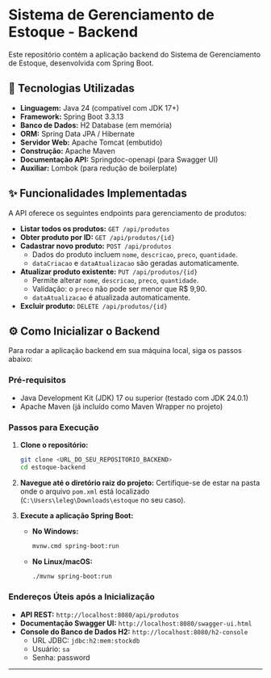 # Sistema de Gerenciamento de Estoque - Backend

Este repositório contém a aplicação backend do Sistema de Gerenciamento de Estoque, desenvolvida com Spring Boot.

## 🚀 Tecnologias Utilizadas

* **Linguagem:** Java 24 (compatível com JDK 17+)
* **Framework:** Spring Boot 3.3.13
* **Banco de Dados:** H2 Database (em memória)
* **ORM:** Spring Data JPA / Hibernate
* **Servidor Web:** Apache Tomcat (embutido)
* **Construção:** Apache Maven
* **Documentação API:** Springdoc-openapi (para Swagger UI)
* **Auxiliar:** Lombok (para redução de boilerplate)

## ✨ Funcionalidades Implementadas

A API oferece os seguintes endpoints para gerenciamento de produtos:

* **Listar todos os produtos:** `GET /api/produtos`
* **Obter produto por ID:** `GET /api/produtos/{id}`
* **Cadastrar novo produto:** `POST /api/produtos`
    * Dados do produto incluem `nome`, `descricao`, `preco`, `quantidade`.
    * `dataCriacao` e `dataAtualizacao` são geradas automaticamente.
* **Atualizar produto existente:** `PUT /api/produtos/{id}`
    * Permite alterar `nome`, `descricao`, `preco`, `quantidade`.
    * Validação: o `preco` não pode ser menor que R$ 9,90.
    * `dataAtualizacao` é atualizada automaticamente.
* **Excluir produto:** `DELETE /api/produtos/{id}`

## ⚙️ Como Inicializar o Backend

Para rodar a aplicação backend em sua máquina local, siga os passos abaixo:

### Pré-requisitos

* Java Development Kit (JDK) 17 ou superior (testado com JDK 24.0.1)
* Apache Maven (já incluído como Maven Wrapper no projeto)

### Passos para Execução

1.  **Clone o repositório:**
    ```bash
    git clone <URL_DO_SEU_REPOSITORIO_BACKEND>
    cd estoque-backend
    ```
2.  **Navegue até o diretório raiz do projeto:**
    Certifique-se de estar na pasta onde o arquivo `pom.xml` está localizado (`C:\Users\leleg\Downloads\estoque` no seu caso).

3.  **Execute a aplicação Spring Boot:**
    * **No Windows:**
        ```bash
        mvnw.cmd spring-boot:run
        ```
    * **No Linux/macOS:**
        ```bash
        ./mvnw spring-boot:run
        ```

### Endereços Úteis após a Inicialização

* **API REST:** `http://localhost:8080/api/produtos`
* **Documentação Swagger UI:** `http://localhost:8080/swagger-ui.html`
* **Console do Banco de Dados H2:** `http://localhost:8080/h2-console`
    * URL JDBC: `jdbc:h2:mem:stockdb`
    * Usuário: `sa`
    * Senha: password

---
